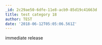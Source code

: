 ```yaml
---
_id: 2c29ae50-6dfe-11e8-acb9-85d19c41663d
title: test category 18
author: TEST
date: '2018-06-12T05:05:06.561Z'
---
```

immediate release
